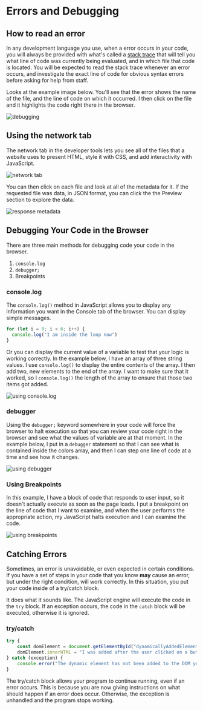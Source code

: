 # Errors and Debugging

## How to read an error

In any development language you use, when a error occurs in your code, you will always be provided with what's called a [stack trace](https://en.wikipedia.org/wiki/Stack_trace) that will tell you what line of code was currently being evaluated, and in which file that code is located. You will be expected to read the stack trace whenever an error occurs, and investigate the exact line of code for obvious syntax errors before asking for help from staff.

Looks at the example image below. You'll see that the error shows the name of the file, and the line of code on which it occurred. I then click on the file and it highlights the code right there in the browser.

![debugging](./images/EI5yqRpHMa.gif)

## Using the network tab

The network tab in the developer tools lets you see all of the files that a website uses to present HTML, style it with CSS, and add interactivity with JavaScript.

![network tab](./images/V4gjom0YaS.gif)

You can then click on each file and look at all of the metadata for it. If the requested file was data, in JSON format, you can click the the Preview section to explore the data.

![response metadata](./images/A8LRi4fxHq.gif)

## Debugging Your Code in the Browser

There are three main methods for debugging code your code in the browser.

1. `console.log`
1. `debugger;`
1. Breakpoints

### console.log

The `console.log()` method in JavaScript allows you to display any information you want in the Console tab of the browser. You can display simple messages.

```js
for (let i = 0; i < 6; i++) {
  console.log("I am inside the loop now")
}
```

Or you can display the current value of a variable to test that your logic is working correctly. In the example below, I have an array of three string values. I use `console.log()` to display the entire contents of the array. I then add two, new elements to the end of the array. I want to make sure that it worked, so I `console.log()` the length of the array to ensure that those two items got added.

![using console.log](./images/hVRYheNVUL.gif)

### debugger

Using the `debugger;` keyword somewhere in your code will force the browser to halt execution so that you can review your code right in the browser and see what the values of variable are at that moment. In the example below, I put in a `debugger` statement so that I can see what is contained inside the colors array, and then I can step one line of code at a time and see how it changes.

![using debugger](./images/sL7Z1090JD.gif)

### Using Breakpoints

In this example, I have a block of code that responds to user input, so it doesn't actually execute as soon as the page loads. I put a breakpoint on the line of code that I want to examine, and when the user performs the appropriate action, my JavaScript halts execution and I can examine the code.

![using breakpoints](./images/v8W1107o8K.gif)

## Catching Errors

Sometimes, an error is unavoidable, or even expected in certain conditions. If you have a set of steps in your code that you know **may** cause an error, but under the right condition, will work correctly. In this situation, you put your code inside of a try/catch block.

It does what it sounds like. The JavaScript engine will execute the code in the `try` block. If an exception occurs, the code in the `catch` block will be executed, otherwise it is ignored.

### try/catch

```js
try {
    const domElement = document.getElementById("dynamicallyAddedElement");
    domElement.innerHTML = "I was added after the user clicked on a button.";
} catch (exception) {
    console.error("The dynamic element has not been added to the DOM yet.");
}
```

The try/catch block allows your program to continue running, even if an error occurs. This is because you are now giving instructions on what should happen if an error does occur. Otherwise, the exception is unhandled and the program stops working.
